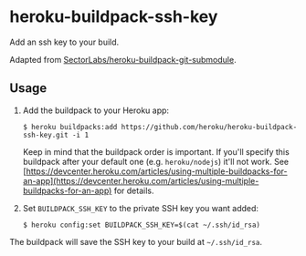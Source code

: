 heroku-buildpack-ssh-key
====

Add an ssh key to your build.

Adapted from [SectorLabs/heroku-buildpack-git-submodule](https://github.com/SectorLabs/heroku-buildpack-git-submodule).

## Usage

1. Add the buildpack to your Heroku app:

    ```
    $ heroku buildpacks:add https://github.com/heroku/heroku-buildpack-ssh-key.git -i 1
    ```

    Keep in mind that the buildpack order is important. If you'll specify this buildpack after your default one (e.g. `heroku/nodejs`) it'll not work. See [https://devcenter.heroku.com/articles/using-multiple-buildpacks-for-an-app](https://devcenter.heroku.com/articles/using-multiple-buildpacks-for-an-app) for details.

2. Set `BUILDPACK_SSH_KEY` to the private SSH key you want added:

    ```
    $ heroku config:set BUILDPACK_SSH_KEY=$(cat ~/.ssh/id_rsa)
    ```

The buildpack will save the SSH key to your build at `~/.ssh/id_rsa`.

